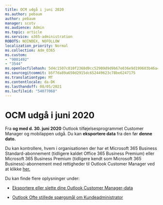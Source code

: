 ```yaml
---
title: OCM udgå i juni 2020
ms.author: pebaum
author: pebaum
manager: scotv
ms.audience: Admin
ms.topic: article
ms.service: o365-administration
ROBOTS: NOINDEX, NOFOLLOW
localization_priority: Normal
ms.collection: Adm_O365
ms.custom:
- "9001492"
- "3544"
ms.openlocfilehash: 5d4c1507c810f2368d9cc52909d9d9b67e036e9d199603b46a4e992a41df898e
ms.sourcegitcommit: b5f7da89a650d2915dc652449623c78be6247175
ms.translationtype: MT
ms.contentlocale: da-DK
ms.lasthandoff: 08/05/2021
ms.locfileid: "54077068"
---
```

# <a name="ocm-to-be-retired-june-2020"></a>OCM udgå i juni 2020


Fra **og med d. 30. juni 2020** Outlook tilføjelsesprogrammet Customer Manager og mobilappen udgå. Du kan **eksportere data** fra den før **denne dato.**  

Du kan kontrollere, hvem i organisationen der har et Microsoft 365 Business Standard-abonnement (tidligere kaldet Office 365 Business Premium) eller Microsoft 365 Business Premium (tidligere kendt som Microsoft 365 Business)-abonnement med rettigheder til Outlook Customer Manager ved at klikke [her.](https://admin.microsoft.com/AdminPortal/Home?ref=/users)

Du kan finde flere oplysninger under:

- [Eksportere eller slette dine Outlook Customer Manager-data](https://support.office.com/article/1a421cb4-e8de-4b44-bfb8-710b92820439)

- [Outlook Ofte stillede spørgsmål om Kundeadministrator](https://techcommunity.microsoft.com/t5/outlook-customer-manager/faq-frequently-asked-questions-about-outlook-customer-manager/m-p/29680)
